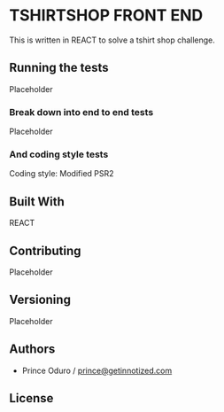 # TSHIRTSHOP FRONT END

This is written in REACT to solve a tshirt shop challenge.


## Running the tests

Placeholder

### Break down into end to end tests

Placeholder

### And coding style tests

Coding style: Modified PSR2 



## Built With
REACT

## Contributing

Placeholder

## Versioning

Placeholder

## Authors

- Prince Oduro / prince@getinnotized.com

## License
